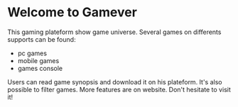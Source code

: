 # Welcome to Gamever

This gaming plateform show game universe.
Several games on differents supports can be found:
- pc games
- mobile games
- games console

Users can read game synopsis and download it on his plateform.
It's also possible to filter games.
More features are on website.
Don't hesitate to visit it!